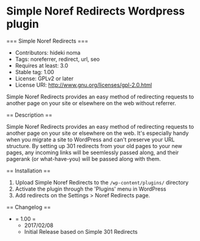 # Simple Noref Redirects Wordpress plugin

=== Simple Noref Redirects ===
* Contributors: hideki noma
* Tags: noreferrer, redirect, url, seo
* Requires at least: 3.0
* Stable tag: 1.00
* License: GPLv2 or later
* License URI: http://www.gnu.org/licenses/gpl-2.0.html

Simple Noref Redirects provides an easy method of redirecting requests to another page on your site or elsewhere on the web without referrer.

== Description ==

Simple Noref Redirects provides an easy method of redirecting requests to another page on your site or elsewhere on the web. It's especially handy when you migrate a site to WordPress and can't preserve your URL structure. By setting up 301 redirects from your old pages to your new pages, any incoming links will be seemlessly passed along, and their pagerank (or what-have-you) will be passed along with them.

== Installation ==

1. Upload Simple Noref Redirects to the `/wp-content/plugins/` directory
1. Activate the plugin through the 'Plugins' menu in WordPress
1. Add redirects on the Settings > Noref Redirects page.


== Changelog ==
* = 1.00 =
  * 2017/02/08
  * Initial Release based on Simple 301 Redirects
